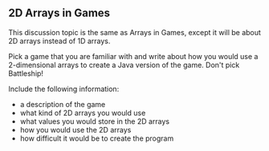 ## 2D Arrays in Games

This discussion topic is the same as Arrays in Games, except it will be about 2D arrays instead of 1D arrays.

Pick a game that you are familiar with and write about how you would use a 2-dimensional arrays to create a Java version of the game. Don't pick Battleship!

Include the following information:

* a description of the game
* what kind of 2D arrays you would use
* what values you would store in the 2D arrays
* how you would use the 2D arrays
* how difficult it would be to create the program
